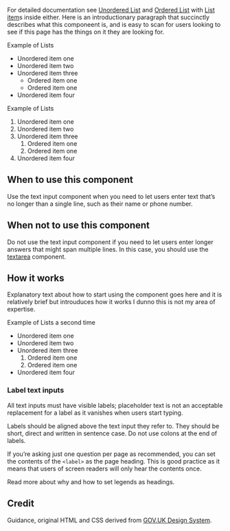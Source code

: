 For detailed documentation see [Unordered List](/components/Ul) and [Ordered List](/components/Ol) with [List item](/components/Li)s inside either. Here is an introductionary paragraph that succinctly describes what this componeent is, and is easy to scan for users looking to see if this page has the things on it they are looking for.

<ExampleContainer>
    <ExampleHeading>Example of Lists</ExampleHeading>
    <Example>
        <Ul bulleted>
            <Li>Unordered item one</Li>
            <Li>Unordered item two</Li>
            <Li>Unordered item three
                <Ul bulleted>
                    <Li>Ordered item one</Li>
                    <Li>Ordered item one</Li>
                </Ul>
            </Li>
            <Li>Unordered item four</Li>
        </Ul>
    </Example>
</ExampleContainer>

<ExampleContainer>
    <ExampleHeading>Example of Lists</ExampleHeading>
    <Example>
        <Ol numbered>
            <Li>Unordered item one</Li>
            <Li>Unordered item two</Li>
            <Li>Unordered item three
                <Ol numbered>
                    <Li>Ordered item one</Li>
                    <Li>Ordered item one</Li>
                </Ol>
            </Li>
            <Li>Unordered item four</Li>
        </Ol>
    </Example>
</ExampleContainer>

## When to use this component

Use the text input component when you need to let users enter text that’s no longer than a single line, such as their name or phone number.

## When not to use this component

Do not use the text input component if you need to let users enter longer answers that might span multiple lines. In this case, you should use the [textarea](/components/Textarea) component.

## How it works

Explanatory text about how to start using the component goes here and it is relatively brief but introuduces how it works I dunno this is not my area of expertise.

<ExampleContainer>
    <ExampleHeading>Example of Lists a second time</ExampleHeading>
    <Example>
        <Ul bulleted>
            <Li>Unordered item one</Li>
            <Li>Unordered item two</Li>
            <Li>Unordered item three
                <Ol>
                    <Li>Ordered item one</Li>
                    <Li>Ordered item one</Li>
                </Ol>
            </Li>
            <Li>Unordered item four</Li>
        </Ul>
    </Example>
</ExampleContainer>

### Label text inputs

All text inputs must have visible labels; placeholder text is not an acceptable replacement for a label as it vanishes when users start typing.

Labels should be aligned above the text input they refer to. They should be short, direct and written in sentence case. Do not use colons at the end of labels.

If you’re asking just one question per page as recommended, you can set the contents of the `<label>` as the page heading. This is good practice as it means that users of screen readers will only hear the contents once.

Read more about why and how to set legends as headings.

## Credit

Guidance, original HTML and CSS derived from [GOV.UK Design System](https://github.com/alphagov/govuk-frontend).
